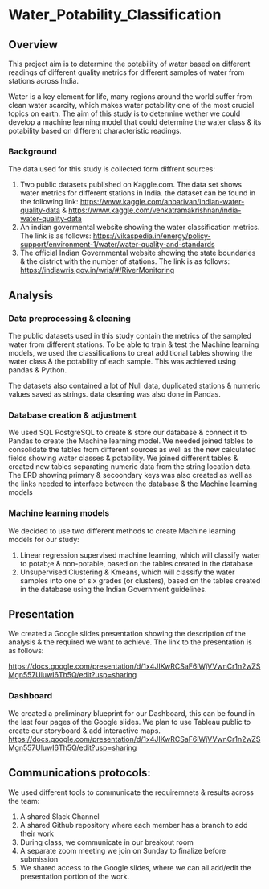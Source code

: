 # Water_Potability_Classification
## Overview
This project aim is to determine the potability of water based on different readings of different quality metrics for different samples of water from stations across India.

Water is a key element for life, many regions around the world suffer from clean water scarcity, which makes water potability one of the most crucial topics on earth. The aim of this study is to determine wether we could develop a machine learning model that could determine the water class & its potability based on different characteristic readings.
### Background
The data used for this study is collected form diffrent sources:
1. Two public datasets published on Kaggle.com. The data set shows water metrics for different stations in India. the dataset can be found in the following link: https://www.kaggle.com/anbarivan/indian-water-quality-data & https://www.kaggle.com/venkatramakrishnan/india-water-quality-data
2. An indian govermental website showing the water classification metrics. The link is as follows:  https://vikaspedia.in/energy/policy-support/environment-1/water/water-quality-and-standards
3. The official Indian Governmental website showing the state boundaries & the district with the number of stations. The link is as follows: https://indiawris.gov.in/wris/#/RiverMonitoring

## Analysis

### Data preprocessing & cleaning

The public datasets used in this study contain the metrics of the sampled water from different stations. To be able to train & test the Machine learning models, we used the classifications to creat additional tables showing the water class & the potability of each sample. This was achieved using pandas & Python.

The datasets also contained a lot of Null data, duplicated stations & numeric values saved as strings. data cleaning was also done in Pandas.

### Database creation & adjustment

We used SQL PostgreSQL to create & store our database & connect it to Pandas to create the Machine learning model. We needed joined tables to consolidate the tables from different sources as well as the new calculated fields showing water classes & potability. We joined different tables & created new tables separating numeric data from the string location data. The ERD  showing primary & secoondary keys was also created as well as the links needed to interface between the database & the Machine learning models

### Machine learning models

We decided to use two different methods to create Machine learning models for our study:
1. Linear regression supervised machine learning, which will classify water to potab;e & non-potable, based on the tables created in the database
2. Unsupervised Clustering & Kmeans, which will classify the water samples into one of six grades (or clusters), based on the tables created in the database using the Indian Government guidelines.

## Presentation

We created a Google slides presentation showing the description of the analysis & the required we want to achieve. The link to the presentation is as follows:

https://docs.google.com/presentation/d/1x4JIKwRCSaF6iWjVVwnCr1n2wZSMgn557UluwI6Th5Q/edit?usp=sharing

### Dashboard

We created a preliminary blueprint for our Dashboard, this can be found in the last four pages of the Google slides. We plan to use Tableau public to create our storyboard & add interactive maps.
https://docs.google.com/presentation/d/1x4JIKwRCSaF6iWjVVwnCr1n2wZSMgn557UluwI6Th5Q/edit?usp=sharing

## Communications protocols:

We used different tools to communicate the requiremnets & results across the team:

1. A shared Slack Channel
2. A shared Github repository where each member has a branch to add their work
3. During class, we communicate in our breakout room
4. A separate zoom meeting we join on Sunday to finalize before submission
5. We shared access to the Google slides, where we can all add/edit the presentation portion of the work.


